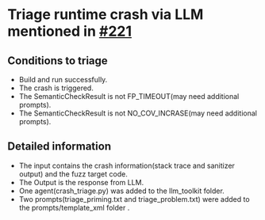 # Triage runtime crash via LLM mentioned in [#221](https://github.com/google/oss-fuzz-gen/issues/221)

## Conditions to triage
- Build and run successfully.
- The crash is triggered.
- The SemanticCheckResult is not FP_TIMEOUT(may need additional prompts).
- The SemanticCheckResult is not NO_COV_INCRASE(may need additional prompts).

## Detailed information
- The input contains the crash information(stack trace and sanitizer output) and the fuzz target code.
- The Output is the response from LLM.
- One agent(crash_triage.py) was added to the llm_toolkit folder.
- Two prompts(triage_priming.txt and triage_problem.txt) were added to the prompts/template_xml folder .

